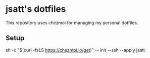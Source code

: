 jsatt's dotfiles
================

This repository uses chezmoi for managing my personal dotfiles.


Setup
-----

sh -c "$(curl -fsLS https://chezmoi.io/get)" -- init --ssh --apply jsatt
